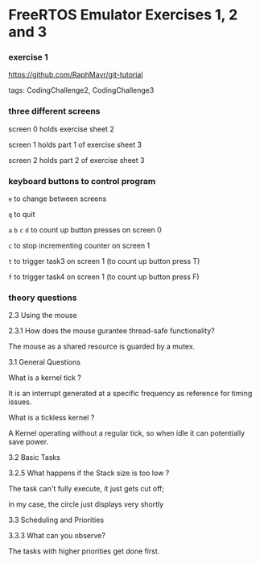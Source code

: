 # FreeRTOS Emulator Exercises 1, 2 and 3

### exercise 1

https://github.com/RaphMayr/git-tutorial

tags: CodingChallenge2, CodingChallenge3

### three different screens

screen 0 holds exercise sheet 2

screen 1 holds part 1 of exercise sheet 3

screen 2 holds part 2 of exercise sheet 3

### keyboard buttons to control program

`e` to change between screens

`q` to quit

`a` `b` `c` `d` to count up button presses on screen 0

`c` to stop incrementing counter on screen 1 

`t` to trigger task3 on screen 1 (to count up button press T)

`f` to trigger task4 on screen 1 (to count up button press F)

### theory questions

2.3 Using the mouse

2.3.1 How does the mouse gurantee thread-safe functionality?

The mouse as a shared resource is guarded by a mutex.

3.1 General Questions

What is a kernel tick ?

It is an interrupt generated at a specific frequency as reference for timing issues.

What is a tickless kernel ?

A Kernel operating without a regular tick, so when idle it can potentially save power.

3.2 Basic Tasks

3.2.5 What happens if the Stack size is too low ?

The task can't fully execute, it just gets cut off;

in my case, the circle just displays very shortly

3.3 Scheduling and Priorities

3.3.3 What can you observe?

The tasks with higher priorities get done first.
